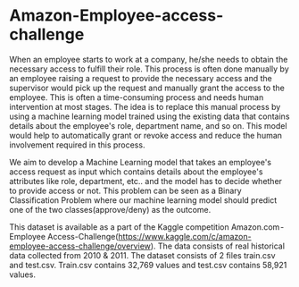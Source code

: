 # Amazon-Employee-access-challenge

When an employee starts to work at a company, he/she needs to obtain the necessary access to fulfill their role. This process is often done manually by an employee raising a request to provide the necessary access and the supervisor would pick up the request and manually grant the access to the employee. This is often a time-consuming process and needs human intervention at most stages. The idea is to replace this manual process by using a machine learning model trained using the existing data that contains details about the employee's role, department name, and so on. This model would help to automatically grant or revoke access and reduce the human involvement required in this process.

We aim to develop a Machine Learning model that takes an employee's access request as input which contains details about the employee's attributes like role, department, etc.. and the model has to decide whether to provide access or not. This problem can be seen as a Binary Classification Problem where our machine learning model should predict one of the two classes(approve/deny) as the outcome.


This dataset is available as a part of the Kaggle competition Amazon.com - Employee Access-Challenge(https://www.kaggle.com/c/amazon-employee-access-challenge/overview). The data consists of real historical data collected from 2010 & 2011. The dataset consists of 2 files train.csv and test.csv. Train.csv contains 32,769 values and test.csv contains 58,921 values.
